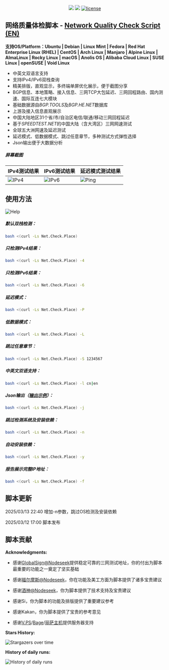 <p align="center">
<img src="https://hits.seeyoufarm.com/api/count/keep/badge.svg?url=https%3A%2F%2Fnet.check.place&count_bg=%2379C83D&title_bg=%23555555&icon=&icon_color=%23E7E7E7&title=Runs&edge_flat=false"/> 
<img src="https://hits.seeyoufarm.com/api/count/incr/badge.svg?url=https%3A%2F%2Fgithub.com%2Fxykt%2FNetQuality&count_bg=%233DC8C0&title_bg=%23555555&icon=&icon_color=%23E7E7E7&title=Visits&edge_flat=false"/> 
<a href="/LICENSE"><img src="https://img.shields.io/badge/License-AGPL%20v3-blue.svg" alt="license" /></a>  
</p>

## 网络质量体检脚本  -  [Network Quality Check Script (EN)](https://github.com/xykt/NetQuality/blob/main/README_EN.md)

**支持OS/Platform：Ubuntu | Debian | Linux Mint | Fedora | Red Hat Enterprise Linux (RHEL) | CentOS | Arch Linux | Manjaro | Alpine Linux | AlmaLinux | Rocky Linux | macOS | Anolis OS | Alibaba Cloud Linux | SUSE Linux | openSUSE | Void Linux**

- 中英文双语言支持
- 支持IPv4/IPv6双栈查询
- 精美排版，直观显示，多终端单屏优化展示，便于截图分享
- BGP信息、本地策略、接入信息、三网TCP大包延迟、三网回程路由、国内测速、国际互连七大模块
- 基础数据源自*BGP.TOOLS*及*BGP.HE.NET*数据库
- 上游及接入信息直观展示
- 中国大陆地区31个省/市/自治区电信/联通/移动三网回程延迟
- 基于*SPEEDTEST.NET*的中国大陆（含大湾区）三网网速测试
- 全球五大洲网速及延迟测试
- 延迟模式、低数据模式、跳过任意章节，多种测试方式弹性选择
- Json输出便于大数据分析

##### 屏幕截图
|IPv4测试结果|IPv6测试结果|延迟模式测试结果|
|---|---|---|
|![IPv4](https://github.com/xykt/NetQuality/raw/refs/heads/main/res/v4_cn.png)|![IPv6](https://github.com/xykt/NetQuality/raw/refs/heads/main/res/v6_cn.png)|![Ping](https://github.com/xykt/NetQuality/raw/refs/heads/main/res/ping_cn.png)|


## 使用方法

![Help](https://github.com/xykt/NetQuality/raw/refs/heads/main/res/help.png)

##### 默认双栈检测：
````bash
bash <(curl -Ls Net.Check.Place)
````

##### 只检测IPv4结果：
````bash
bash <(curl -Ls Net.Check.Place) -4
````

##### 只检测IPv6结果：
````bash
bash <(curl -Ls Net.Check.Place) -6
````

##### 延迟模式：
````bash
bash <(curl -Ls Net.Check.Place) -P
````

##### 低数据模式：
````bash
bash <(curl -Ls Net.Check.Place) -L
````

##### 跳过任意章节：
````bash
bash <(curl -Ls Net.Check.Place) -S 1234567
````

##### 中英文双语支持：
````bash
bash <(curl -Ls Net.Check.Place) -l cn|en
````

##### Json输出（[输出示例](https://github.com/xykt/NetQuality/blob/main/res/output.json)）：
````bash
bash <(curl -Ls Net.Check.Place) -j
````

##### 跳过检测系统及安装依赖：
````bash
bash <(curl -Ls Net.Check.Place) -n
````

##### 自动安装依赖：
````bash
bash <(curl -Ls Net.Check.Place) -y
````

##### 报告展示完整IP地址：
````bash
bash <(curl -Ls Net.Check.Place) -f
````


## 脚本更新

2025/03/13 22:40 增加-n参数，跳过OS检测及安装依赖

2025/03/12 17:00 脚本发布

## 脚本贡献

**Acknowledgments:**

- 感谢[GlobalSign@Nodeseek](https://www.nodeseek.com/space/5813#/general)提供稳定可靠的三网测试地址，你的付出为脚本最重要的功能之一奠定了坚实基础

- 感谢[福尔摩斯@Nodeseek](https://www.nodeseek.com/space/13352#/general)，你在功能及美工方面为脚本提供了诸多宝贵建议

- 感谢[酒神@Nodeseek](https://www.nodeseek.com/space/9#/general)，你为脚本提供了技术支持及宝贵建议

- 感谢Si，你为脚本的功能及排版提供了重要建议参考

- 感谢Kakan，你为脚本提供了宝贵的参考意见

- 感谢[V.PS](https://v.ps/)/[Bage](https://www.bagevm.com/)/[丽萨主机](https://lisahost.com/)提供服务器支持


**Stars History:**

![Stargazers over time](https://starchart.cc/xykt/NetQuality.svg?background=%23FFFFFF&axis=%23333333&line=%2377ff77)

**History of daily runs:**

![History of daily runs](https://hits.seeyoufarm.com/api/count/graph/dailyhits.svg?url=https://net.check.place&date=20241109)
